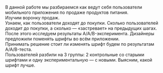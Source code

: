 В данной работе мы разбираемся как ведут себя пользователи мобильного приложения по продаже продуктов питания.<br>
Изучим воронку продаж. <br>
Узнаем, как пользователи доходят до покупки. Сколько пользователей доходит до покупки, а сколько — «застревает» на предыдущих шагах.<br>
После этого исследуем результаты A/A/B-эксперимента. Дизайнеры предложили поменять шрифты во всём приложении.<br>
Принимать решение стоит ли изменять шрифт будем по результатам A/A/B-теста.<br>
Пользователей разбили на 3 группы: 2 контрольные со старыми шрифтами и одну экспериментальную — с новыми. Выясним, какой шрифт лучше.<br>
